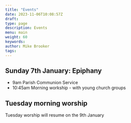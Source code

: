 ```yaml
---
title: "Events"
date: 2023-11-06T10:08:57Z
draft: 
type: page
description: Events
menu: main 
weight: 60
keywords:
author: Mike Brooker 
tags: 
---
```


## Sunday 7th January: Epiphany
- 9am Parish Communion Service
- 10:45am Morning workship - with young church groups

## Tuesday morning worship
Tuesday worship will resume on the 9th January 

